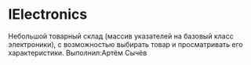 # IElectronics
Небольшой товарный склад (массив указателей на базовый класс электроники), с возможностью выбирать товар и просматривать его характеристики.
Выполнил:Артём Сычёв
